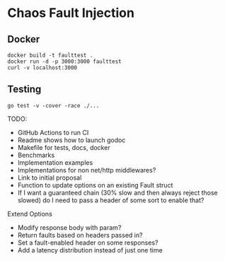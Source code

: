 # Chaos Fault Injection

## Docker

```shell
docker build -t faulttest .
docker run -d -p 3000:3000 faulttest
curl -v localhost:3000
```

## Testing

```shell
go test -v -cover -race ./...
```

TODO:

- GitHub Actions to run CI
- Readme shows how to launch godoc
- Makefile for tests, docs, docker
- Benchmarks
- Implementation examples
- Implementations for non net/http middlewares?
- Link to initial proposal
- Function to update options on an existing Fault struct
- If I want a guaranteed chain (30% slow and then always reject those slowed) do I need to pass a header of some sort to enable that?

Extend Options

- Modify response body with param?
- Return faults based on headers passed in?
- Set a fault-enabled header on some responses?
- Add a latency distribution instead of just one time
